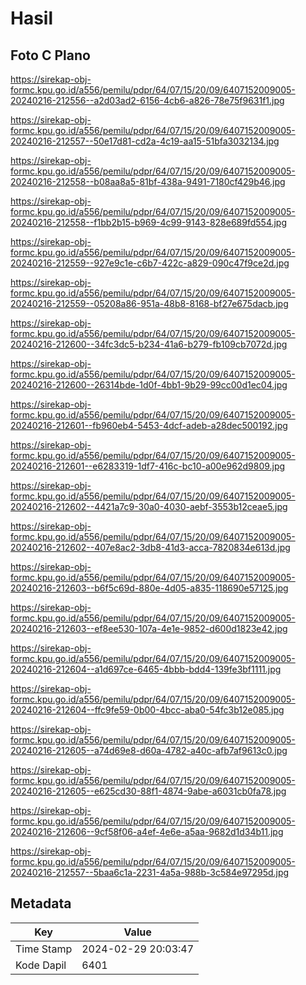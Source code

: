 # Hasil

## Foto C Plano

https://sirekap-obj-formc.kpu.go.id/a556/pemilu/pdpr/64/07/15/20/09/6407152009005-20240216-212556--a2d03ad2-6156-4cb6-a826-78e75f9631f1.jpg

https://sirekap-obj-formc.kpu.go.id/a556/pemilu/pdpr/64/07/15/20/09/6407152009005-20240216-212557--50e17d81-cd2a-4c19-aa15-51bfa3032134.jpg

https://sirekap-obj-formc.kpu.go.id/a556/pemilu/pdpr/64/07/15/20/09/6407152009005-20240216-212558--b08aa8a5-81bf-438a-9491-7180cf429b46.jpg

https://sirekap-obj-formc.kpu.go.id/a556/pemilu/pdpr/64/07/15/20/09/6407152009005-20240216-212558--f1bb2b15-b969-4c99-9143-828e689fd554.jpg

https://sirekap-obj-formc.kpu.go.id/a556/pemilu/pdpr/64/07/15/20/09/6407152009005-20240216-212559--927e9c1e-c6b7-422c-a829-090c47f9ce2d.jpg

https://sirekap-obj-formc.kpu.go.id/a556/pemilu/pdpr/64/07/15/20/09/6407152009005-20240216-212559--05208a86-951a-48b8-8168-bf27e675dacb.jpg

https://sirekap-obj-formc.kpu.go.id/a556/pemilu/pdpr/64/07/15/20/09/6407152009005-20240216-212600--34fc3dc5-b234-41a6-b279-fb109cb7072d.jpg

https://sirekap-obj-formc.kpu.go.id/a556/pemilu/pdpr/64/07/15/20/09/6407152009005-20240216-212600--26314bde-1d0f-4bb1-9b29-99cc00d1ec04.jpg

https://sirekap-obj-formc.kpu.go.id/a556/pemilu/pdpr/64/07/15/20/09/6407152009005-20240216-212601--fb960eb4-5453-4dcf-adeb-a28dec500192.jpg

https://sirekap-obj-formc.kpu.go.id/a556/pemilu/pdpr/64/07/15/20/09/6407152009005-20240216-212601--e6283319-1df7-416c-bc10-a00e962d9809.jpg

https://sirekap-obj-formc.kpu.go.id/a556/pemilu/pdpr/64/07/15/20/09/6407152009005-20240216-212602--4421a7c9-30a0-4030-aebf-3553b12ceae5.jpg

https://sirekap-obj-formc.kpu.go.id/a556/pemilu/pdpr/64/07/15/20/09/6407152009005-20240216-212602--407e8ac2-3db8-41d3-acca-7820834e613d.jpg

https://sirekap-obj-formc.kpu.go.id/a556/pemilu/pdpr/64/07/15/20/09/6407152009005-20240216-212603--b6f5c69d-880e-4d05-a835-118690e57125.jpg

https://sirekap-obj-formc.kpu.go.id/a556/pemilu/pdpr/64/07/15/20/09/6407152009005-20240216-212603--ef8ee530-107a-4e1e-9852-d600d1823e42.jpg

https://sirekap-obj-formc.kpu.go.id/a556/pemilu/pdpr/64/07/15/20/09/6407152009005-20240216-212604--a1d697ce-6465-4bbb-bdd4-139fe3bf1111.jpg

https://sirekap-obj-formc.kpu.go.id/a556/pemilu/pdpr/64/07/15/20/09/6407152009005-20240216-212604--ffc9fe59-0b00-4bcc-aba0-54fc3b12e085.jpg

https://sirekap-obj-formc.kpu.go.id/a556/pemilu/pdpr/64/07/15/20/09/6407152009005-20240216-212605--a74d69e8-d60a-4782-a40c-afb7af9613c0.jpg

https://sirekap-obj-formc.kpu.go.id/a556/pemilu/pdpr/64/07/15/20/09/6407152009005-20240216-212605--e625cd30-88f1-4874-9abe-a6031cb0fa78.jpg

https://sirekap-obj-formc.kpu.go.id/a556/pemilu/pdpr/64/07/15/20/09/6407152009005-20240216-212606--9cf58f06-a4ef-4e6e-a5aa-9682d1d34b11.jpg

https://sirekap-obj-formc.kpu.go.id/a556/pemilu/pdpr/64/07/15/20/09/6407152009005-20240216-212557--5baa6c1a-2231-4a5a-988b-3c584e97295d.jpg


## Metadata

| Key        | Value               |
| ---------- | ------------------- |
| Time Stamp | 2024-02-29 20:03:47 |
| Kode Dapil | 6401                |



